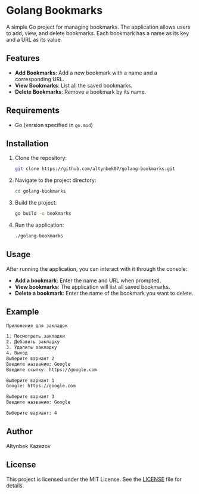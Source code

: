 
# Golang Bookmarks
A simple Go project for managing bookmarks. The application allows users to add, view, and delete bookmarks. Each bookmark has a name as its key and a URL as its value.

## Features
- **Add Bookmarks**: Add a new bookmark with a name and a corresponding URL.
- **View Bookmarks**: List all the saved bookmarks.
- **Delete Bookmarks**: Remove a bookmark by its name.

## Requirements
- Go (version specified in `go.mod`)

## Installation

1. Clone the repository:
   ```bash
   git clone https://github.com/altynbek07/golang-bookmarks.git
   ```

2. Navigate to the project directory:
   ```bash
   cd golang-bookmarks
   ```

2. Build the project:
   ```bash
   go build -o bookmarks
   ```

3. Run the application:
   ```bash
   ./golang-bookmarks
   ```

## Usage

After running the application, you can interact with it through the console:

- **Add a bookmark**:
  Enter the name and URL when prompted.
- **View bookmarks**:
  The application will list all saved bookmarks.
- **Delete a bookmark**:
  Enter the name of the bookmark you want to delete.

## Example

```bash
Приложения для закладок

1. Посмотреть закладки
2. Добавить закладку
3. Удалить закладку
4. Выход
Выберите вариант 2
Введите название: Google
Введите ссылку: https://google.com

Выберите вариант 1
Google: https://google.com

Выберите вариант 3
Введите название: Google

Выберите вариант: 4
```

## Author
Altynbek Kazezov

## License
This project is licensed under the MIT License. See the [LICENSE](LICENSE) file for details.

